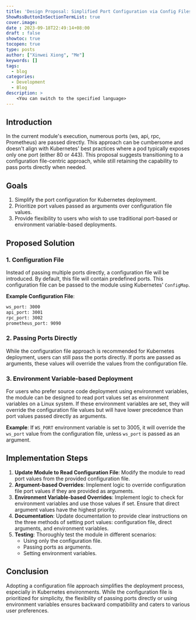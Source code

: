 ```yaml
---
title: 'Design Proposal: Simplified Port Configuration via Config Files for Kubernetes Deployment'
ShowRssButtonInSectionTermList: true
cover.image:
date : 2023-09-18T22:49:14+08:00
draft : false
showtoc: true
tocopen: true
type: posts
author: ["Xinwei Xiong", "Me"]
keywords: []
tags:
  - blog
categories:
  - Development
  - Blog
description: >
    <You can switch to the specified language>
---
```



## Introduction

In the current module's execution, numerous ports (ws, api, rpc, Prometheus) are passed directly. This approach can be cumbersome and doesn't align with Kubernetes' best practices where a pod typically exposes only one port (either 80 or 443). This proposal suggests transitioning to a configuration file-centric approach, while still retaining the capability to pass ports directly when needed.

## Goals

1. Simplify the port configuration for Kubernetes deployment.
2. Prioritize port values passed as arguments over configuration file values.
3. Provide flexibility to users who wish to use traditional port-based or environment variable-based deployments.

## Proposed Solution

### 1. Configuration File

Instead of passing multiple ports directly, a configuration file will be introduced. By default, this file will contain predefined ports. This configuration file can be passed to the module using Kubernetes' `ConfigMap`.

**Example Configuration File**:

```bash
ws_port: 3000
api_port: 3001
rpc_port: 3002
prometheus_port: 9090
```

### 2. Passing Ports Directly

While the configuration file approach is recommended for Kubernetes deployment, users can still pass the ports directly. If ports are passed as arguments, these values will override the values from the configuration file.

### 3. Environment Variable-based Deployment

For users who prefer source code deployment using environment variables, the module can be designed to read port values set as environment variables on a Linux system. If these environment variables are set, they will override the configuration file values but will have lower precedence than port values passed directly as arguments.

**Example**: If `WS_PORT` environment variable is set to 3005, it will override the `ws_port` value from the configuration file, unless `ws_port` is passed as an argument.

## Implementation Steps

1. **Update Module to Read Configuration File**: Modify the module to read port values from the provided configuration file.
2. **Argument-based Overrides**: Implement logic to override configuration file port values if they are provided as arguments.
3. **Environment Variable-based Overrides**: Implement logic to check for environment variables and use those values if set. Ensure that direct argument values have the highest priority.
4. **Documentation**: Update documentation to provide clear instructions on the three methods of setting port values: configuration file, direct arguments, and environment variables.
5. **Testing**: Thoroughly test the module in different scenarios:
   + Using only the configuration file.
   + Passing ports as arguments.
   + Setting environment variables.

## Conclusion

Adopting a configuration file approach simplifies the deployment process, especially in Kubernetes environments. While the configuration file is prioritized for simplicity, the flexibility of passing ports directly or using environment variables ensures backward compatibility and caters to various user preferences.